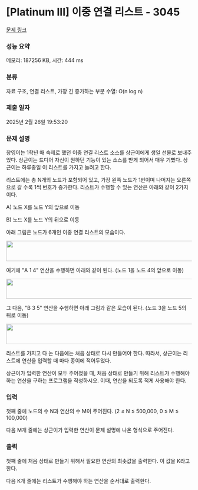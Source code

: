 # [Platinum III] 이중 연결 리스트 - 3045 

[문제 링크](https://www.acmicpc.net/problem/3045) 

### 성능 요약

메모리: 187256 KB, 시간: 444 ms

### 분류

자료 구조, 연결 리스트, 가장 긴 증가하는 부분 수열: O(n log n)

### 제출 일자

2025년 2월 26일 19:53:20

### 문제 설명

<p>창영이는 1학년 때 숙제로 했던 이중 연결 리스트 소스를 상근이에게 생일 선물로 보내주었다. 상근이는 드디어 자신이 원하던 기능이 있는 소스를 받게 되어서 매우 기뻤다. 상근이는 하루종일 이 리스트를 가지고 놀려고 한다.</p>

<p>리스트에는 총 N개의 노드가 포함되어 있고, 가장 왼쪽 노드가 1번이며 나머지는 오른쪽으로 갈 수록 1씩 번호가 증가한다. 리스트가 수행할 수 있는 연산은 아래와 같이 2가지이다.</p>

<p>A) 노드 X를 노드 Y의 앞으로 이동</p>

<p>B) 노드 X를 노드 Y의 뒤으로 이동</p>

<p>아래 그림은 노드가 6개인 이중 연결 리스트의 모습이다.</p>

<p style="text-align: center;"><img alt="" src="https://upload.acmicpc.net/5b34905c-567f-483d-860a-b80667f0c7f9/-/preview/" style="width: 518px; height: 55px;"></p>

<p>여기에 "A 1 4" 연산을 수행하면 아래와 같이 된다. (노드 1을 노드 4의 앞으로 이동)</p>

<p style="text-align: center;"><img alt="" src="https://upload.acmicpc.net/7609bf26-d382-4c89-8c03-af85246548bc/-/preview/" style="width: 518px; height: 54px;"></p>

<p>그 다음, "B 3 5" 연산을 수행하면 아래 그림과 같은 모습이 된다. (노드 3을 노드 5의 뒤로 이동)</p>

<p style="text-align: center;"><img alt="" src="https://upload.acmicpc.net/35803717-9d37-4a98-9c17-e5538914a134/-/preview/" style="width: 518px; height: 55px;"></p>

<p>리스트를 가지고 다 논 다음에는 처음 상태로 다시 만들어야 한다. 따라서, 상근이는 리스트에 연산을 입력할 때 마다 종이에 적어두었다.</p>

<p>상근이가 입력한 연산이 모두 주어졌을 때, 처음 상태로 만들기 위해 리스트가 수행해야 하는 연산을 구하는 프로그램을 작성하시오. 이때, 연산을 되도록 적게 사용해야 한다.</p>

### 입력 

 <p>첫째 줄에 노드의 수 N과 연산의 수 M이 주어진다. (2 ≤ N ≤ 500,000, 0 ≤ M ≤ 100,000)</p>

<p>다음 M개 줄에는 상근이가 입력한 연산이 문제 설명에 나온 형식으로 주어진다.</p>

### 출력 

 <p>첫째 줄에 처음 상태로 만들기 위해서 필요한 연산의 최솟값을 출력한다. 이 값을 K라고 한다.</p>

<p>다음 K개 줄에는 리스트가 수행해야 하는 연산을 순서대로 출력한다.</p>

